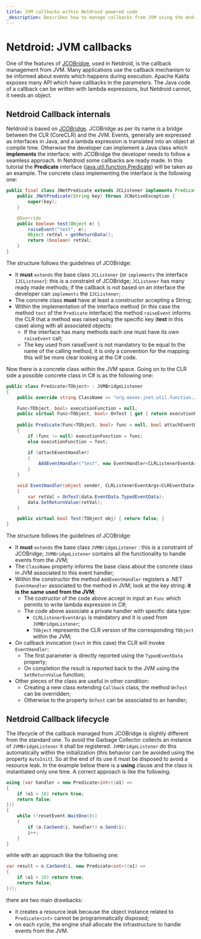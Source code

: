 ```yaml
---
title: JVM callbacks within Netdroid powered code
_description: Describes how to manage callbacks from JVM using the Android suite for .NET
---
```


# Netdroid: JVM callbacks

One of the features of [JCOBridge](https://www.jcobridge.com/), used in Netdroid, is the callback management from JVM.
Many applications use the callback mechanism to be informed about events which happens during execution.
Apache Kakfa exposes many API which have callbacks in the parameters.
The Java code of a callback can be written with lambda expressions, but Netdroid cannot, it needs an object.

## Netdroid Callback internals

Netdroid is based on [JCOBridge](https://www.jcobridge.com/). JCOBridge as per its name is a bridge between the CLR (CoreCLR) and the JVM.
Events, generally are expressed as interfaces in Java, and a lambda expression is translated into an object at compile time. Otherwise the developer can implement a Java class which **implements** the interface: with JCOBridge the developer needs to follow a seamless approach.
In Netdroid some callbacks are ready made. In this tutorial the **Predicate** interface ([java.util.function.Predicate](https://docs.oracle.com/javase/8/docs/api/java/util/function/Predicate.html)) will be taken as an example.
The concrete class implementing the interface is the following one:

```java
public final class JNetPredicate extends JCListener implements Predicate {
    public JNetPredicate(String key) throws JCNativeException {
        super(key);
    }

    @Override
    public boolean test(Object e) {
        raiseEvent("test", e);
        Object retVal = getReturnData();
        return (boolean) retVal;
    }
}
```

The structure follows the guidelines of JCOBridge:
* It **must** `extends` the base class `JCListener` (or `implements` the interface `IJCListener`): this is a constraint of JCOBridge; `JCListener` has many ready made methods; if the callback is not based on an interface the developer can `implements` the `IJCListener`;
* The concrete class **must** have at least a constructor accepting a String;
* Within the implementation of the interface method (in this case the method `test` of the `Predicate` interface) the method `raiseEvent` informs the CLR that a method was raised using the specific key (**test** in this case) along with all associated objects:
  * If the interface has many methods each one must have its own `raiseEvent` call;
  * The key used from raiseEvent is not mandatory to be equal to the name of the calling method, it is only a convention for the mapping: this will be more clear looking at the C# code.

Now there is a concrete class within the JVM space. 
Going on to the CLR side a possible concrete class in C# is as the following one:

```c#
public class Predicate<TObject> : JVMBridgeListener
{
	public override string ClassName => "org.mases.jnet.util.function.JNetPredicate";

	Func<TObject, bool> executionFunction = null;
	public virtual Func<TObject, bool> OnTest { get { return executionFunction; } }
	
	public Predicate(Func<TObject, bool> func = null, bool attachEventHandler = true)
	{
		if (func != null) executionFunction = func;
		else executionFunction = Test;

		if (attachEventHandler)
		{
			AddEventHandler("test", new EventHandler<CLRListenerEventArgs<CLREventData<TObject>>>(EventHandler));
		}
	}

	void EventHandler(object sender, CLRListenerEventArgs<CLREventData<TObject>> data)
	{
		var retVal = OnTest(data.EventData.TypedEventData);
		data.SetReturnValue(retVal);
	}

	public virtual bool Test(TObject obj) { return false; }
}
```

The structure follows the guidelines of JCOBridge:
* It **must** `extends` the base class `JVMBridgeListener` : this is a constraint of JCOBridge; `JVMBridgeListener` contains all the functionality to handle events from the JVM;
* The `ClassName` property informs the base class about the concrete class in JVM associated to this event handler;
* Within the constructor the method `AddEventHandler` registers a .NET `EventHandler` associated to the method in JVM; look at the key string: **it is the same used from the JVM**;
  * The costructor of the code above accept in input an `Func` which permits to write lambda expression in C#;
  * The code above associate a private handler with specific data type:
    * `CLRListenerEventArgs` is mandatory and it is used from `JVMBridgeListener`;
    * `TObject` represents the CLR version of the corresponding `TObject` within the JVM;
* On callback invocation (`test` in this case) the CLR will invoke `EventHandler`:
  * The first parameter is directly reported using the `TypedEventData` property;
  * On completion the result is reported back to the JVM using the `SetReturnValue` function;
* Other pieces of the class are useful in other condition:
  * Creating a new class extending `Callback` class, the method `OnTest` can be overridden;
  * Otherwise to the property `OnTest` can be associated to an handler;
    	
## Netdroid Callback lifecycle

The lifecycle of the callback managed from JCOBridge is slightly different from the standard one.
To avoid the Garbage Collector collects an instance of `JVMBridgeListener` it shall be registered. `JVMBridgeListener` do this automatically within the initialization (this behavior can be avoided using the property `AutoInit`).
So at the end of its use it must be disposed to avoid a resource leak. In the example below there is a **using** clause and the class is instantiated only one time.
A correct approach is like the following:

```c#
using (var handler = new Predicate<int>((o1) =>
{
	if (o1 > 10) return true;
	return false;
}))
{
	while (!resetEvent.WaitOne(0))
	{
		if (o.CanSend(i, handler)) o.Send(i);
		i++;
	}
}
```

while with an approach like the following one: 

```c#
var result = o.CanSend(i, new Predicate<int>((o1) =>
{
	if (o1 > 10) return true;
	return false;
}));
```

there are two main drawbacks:
* it creates a resource leak because the object instance related to `Predicate<int>` cannot be programmatically disposed;
* on each cycle, the engine shall allocate the infrastructure to handle events from the JVM.
